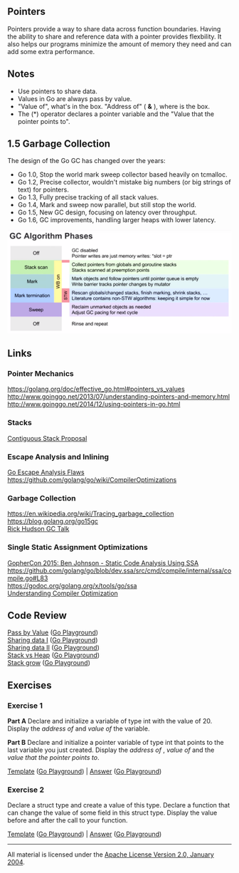 ## Pointers

Pointers provide a way to share data across function boundaries. Having the ability to share and reference data with a pointer provides flexbility. It also helps our programs minimize the amount of memory they need and can add some extra performance.

## Notes

* Use pointers to share data.
* Values in Go are always pass by value.
* "Value of", what's in the box. "Address of" ( **&** ), where is the box.
* The (*) operator declares a pointer variable and the "Value that the pointer points to".

## 1.5 Garbage Collection

The design of the Go GC has changed over the years:
* Go 1.0, Stop the world mark sweep collector based heavily on tcmalloc.
* Go 1.2, Precise collector, wouldn't mistake big numbers (or big strings of text) for pointers.
* Go 1.3, Fully precise tracking of all stack values.
* Go 1.4, Mark and sweep now parallel, but still stop the world.
* Go 1.5, New GC design, focusing on latency over throughput.
* Go 1.6, GC improvements, handling larger heaps with lower latency.

![figure1](GC_Algorithm.png)

## Links

### Pointer Mechanics

https://golang.org/doc/effective_go.html#pointers_vs_values  
http://www.goinggo.net/2013/07/understanding-pointers-and-memory.html  
http://www.goinggo.net/2014/12/using-pointers-in-go.html

### Stacks

[Contiguous Stack Proposal](https://docs.google.com/document/d/1wAaf1rYoM4S4gtnPh0zOlGzWtrZFQ5suE8qr2sD8uWQ/pub)

### Escape Analysis and Inlining

[Go Escape Analysis Flaws](https://docs.google.com/document/d/1CxgUBPlx9iJzkz9JWkb6tIpTe5q32QDmz8l0BouG0Cw)  
https://github.com/golang/go/wiki/CompilerOptimizations  

### Garbage Collection

https://en.wikipedia.org/wiki/Tracing_garbage_collection  
https://blog.golang.org/go15gc  
[Rick Hudson GC Talk](https://www.youtube.com/watch?v=aiv1JOfMjm0&index=16&list=PL2ntRZ1ySWBf-_z-gHCOR2N156Nw930Hm)  

### Single Static Assignment Optimizations

[GopherCon 2015: Ben Johnson - Static Code Analysis Using SSA](https://www.youtube.com/watch?v=D2-gaMvWfQY)  
https://github.com/golang/go/blob/dev.ssa/src/cmd/compile/internal/ssa/compile.go#L83  
https://godoc.org/golang.org/x/tools/go/ssa  
[Understanding Compiler Optimization](https://www.youtube.com/watch?v=FnGCDLhaxKU)  

## Code Review

[Pass by Value](example1/example1.go) ([Go Playground](http://play.golang.org/p/qnCX0kVwRH))  
[Sharing data I](example2/example2.go) ([Go Playground](http://play.golang.org/p/6GUcA7-x3j))  
[Sharing data II](example3/example3.go) ([Go Playground](http://play.golang.org/p/KRKrUCcTYe))  
[Stack vs Heap](example4/example4.go) ([Go Playground](http://play.golang.org/p/88QkRhKk53))  
[Stack grow](example5/example5.go) ([Go Playground](http://play.golang.org/p/tpDOwBCvqW))

## Exercises

### Exercise 1

**Part A** Declare and initialize a variable of type int with the value of 20. Display the _address of_ and _value of_ the variable.

**Part B** Declare and initialize a pointer variable of type int that points to the last variable you just created. Display the _address of_ , _value of_ and the _value that the pointer points to_.

[Template](exercises/template1/template1.go) ([Go Playground](http://play.golang.org/p/ZiVZzVkMqk)) | 
[Answer](exercises/exercise1/exercise1.go) ([Go Playground](http://play.golang.org/p/ARXt9Ddawc))

### Exercise 2

Declare a struct type and create a value of this type. Declare a function that can change the value of some field in this struct type. Display the value before and after the call to your function.

[Template](exercises/template2/template2.go) ([Go Playground](http://play.golang.org/p/qT4JMQDzpD)) | 
[Answer](exercises/exercise2/exercise2.go) ([Go Playground](http://play.golang.org/p/DS8DZnEg6i))
___
All material is licensed under the [Apache License Version 2.0, January 2004](http://www.apache.org/licenses/LICENSE-2.0).
